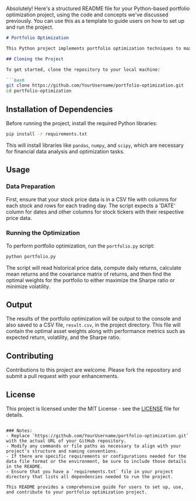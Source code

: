 Absolutely! Here's a structured README file for your Python-based portfolio optimization project, using the code and concepts we've discussed previously. You can use this as a template to guide users on how to set up and run the project.

```markdown
# Portfolio Optimization

This Python project implements portfolio optimization techniques to maximize the Sharpe ratio and minimize volatility using historical stock price data.

## Cloning the Project

To get started, clone the repository to your local machine:

```bash
git clone https://github.com/YourUsername/portfolio-optimization.git
cd portfolio-optimization
```

## Installation of Dependencies

Before running the project, install the required Python libraries:

```bash
pip install -r requirements.txt
```

This will install libraries like `pandas`, `numpy`, and `scipy`, which are necessary for financial data analysis and optimization tasks.

## Usage

### Data Preparation

First, ensure that your stock price data is in a CSV file with columns for each stock and rows for each trading day. The script expects a 'DATE' column for dates and other columns for stock tickers with their respective price data.

### Running the Optimization

To perform portfolio optimization, run the `portfolio.py` script:

```bash
python portfolio.py
```

The script will read historical price data, compute daily returns, calculate mean returns and the covariance matrix of returns, and then find the optimal weights for the portfolio to either maximize the Sharpe ratio or minimize volatility.

## Output

The results of the portfolio optimization will be output to the console and also saved to a CSV file, `result.csv`, in the project directory. This file will contain the optimal asset weights along with performance metrics such as expected return, volatility, and the Sharpe ratio.

## Contributing

Contributions to this project are welcome. Please fork the repository and submit a pull request with your enhancements.

## License

This project is licensed under the MIT License - see the [LICENSE](LICENSE) file for details.
```

### Notes:
- Replace `https://github.com/YourUsername/portfolio-optimization.git` with the actual URL of your GitHub repository.
- Modify any commands or file paths as necessary to align with your project's structure and naming conventions.
- If there are specific requirements or configurations needed for the data file format or the environment, be sure to include those details in the README.
- Ensure that you have a `requirements.txt` file in your project directory that lists all dependencies needed to run the project.

This README provides a comprehensive guide for users to set up, use, and contribute to your portfolio optimization project.
